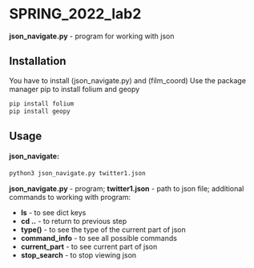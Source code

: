 # SPRING_2022_lab2
**json_navigate.py** - program for working with json
## Installation
You have to install (json_navigate.py) and (film_coord)
Use the package manager pip to install folium and geopy
```bash
pip install folium
pip install geopy
```
## Usage
#### json_navigate:
```bash
python3 json_navigate.py twitter1.json
```
**json_navigate.py** - program;
**twitter1.json** - path to json file;
additional commands to working with program:
- **ls** - to see dict keys
- **cd ..** - to return to previous step
- **type()** - to see the type of the current part of json
- **command_info** - to see all possible commands
- **current_part** - to see current part of json
- **stop_search** - to stop viewing json
